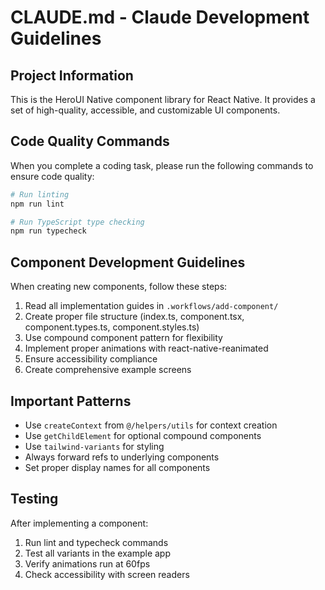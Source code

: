 # CLAUDE.md - Claude Development Guidelines

## Project Information

This is the HeroUI Native component library for React Native. It provides a set of high-quality, accessible, and customizable UI components.

## Code Quality Commands

When you complete a coding task, please run the following commands to ensure code quality:

```bash
# Run linting
npm run lint

# Run TypeScript type checking
npm run typecheck
```

## Component Development Guidelines

When creating new components, follow these steps:

1. Read all implementation guides in `.workflows/add-component/`
2. Create proper file structure (index.ts, component.tsx, component.types.ts, component.styles.ts)
3. Use compound component pattern for flexibility
4. Implement proper animations with react-native-reanimated
5. Ensure accessibility compliance
6. Create comprehensive example screens

## Important Patterns

- Use `createContext` from `@/helpers/utils` for context creation
- Use `getChildElement` for optional compound components
- Use `tailwind-variants` for styling
- Always forward refs to underlying components
- Set proper display names for all components

## Testing

After implementing a component:
1. Run lint and typecheck commands
2. Test all variants in the example app
3. Verify animations run at 60fps
4. Check accessibility with screen readers